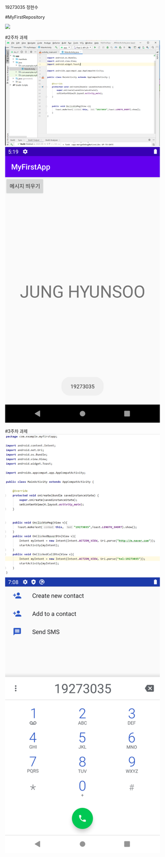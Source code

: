 19273035 정현수

#MyFirstRepository

<img width="" height="" src="./Png/coco.png"></img>

#2주차 과제
<img width="" height="" src="./Png/jungsarah.PNG"></img>
<img width="" height="" src="./Png/phone.png.png"></img>

#3주차 과제
<img width="" height="" src="./Png/capstone3.PNG"></img>
<img width="" height="" src="./Png/phone3.png"></img>
